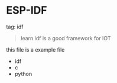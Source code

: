 # ESP-IDF
tag: idf
> learn idf is a good framework for IOT 


this file is a example file

- idf
- c
- python

